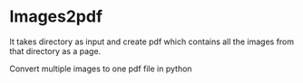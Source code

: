 # Images2pdf
It takes directory as input and create pdf which contains all the images from that directory as a page.

Convert multiple images to one pdf file in python

